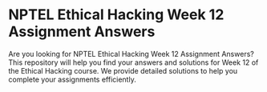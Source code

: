 # NPTEL Ethical Hacking Week 12 Assignment Answers

Are you looking for NPTEL Ethical Hacking Week 12 Assignment Answers? This repository will help you find your answers and solutions for Week 12 of the Ethical Hacking course. We provide detailed solutions to help you complete your assignments efficiently.